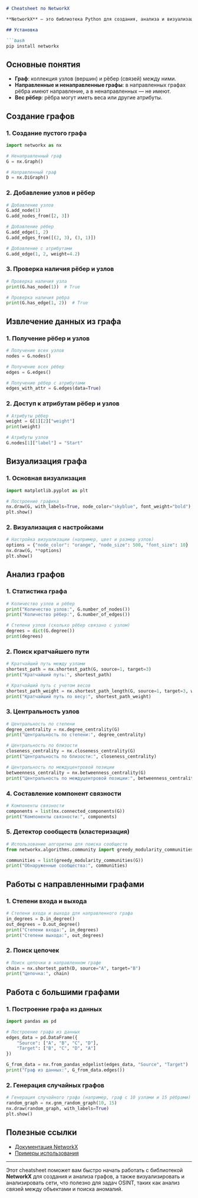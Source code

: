 ```markdown
# Cheatsheet по NetworkX

**NetworkX** — это библиотека Python для создания, анализа и визуализации графов и сетей. Она предоставляет множество инструментов для работы с графами, включая их создание, модификацию, анализ и визуализацию.

## Установка

```bash
pip install networkx
```

## Основные понятия

- **Граф**: коллекция узлов (вершин) и рёбер (связей) между ними.
- **Направленные и ненаправленные графы**: в направленных графах рёбра имеют направление, а в ненаправленных — не имеют.
- **Вес рёбер**: рёбра могут иметь веса или другие атрибуты.

## Создание графов

### 1. Создание пустого графа

```python
import networkx as nx

# Ненаправленный граф
G = nx.Graph()

# Направленный граф
D = nx.DiGraph()
```

### 2. Добавление узлов и рёбер

```python
# Добавление узлов
G.add_node(1)
G.add_nodes_from([2, 3])

# Добавление рёбер
G.add_edge(1, 2)
G.add_edges_from([(2, 3), (3, 1)])

# Добавление с атрибутами
G.add_edge(1, 2, weight=4.2)
```

### 3. Проверка наличия рёбер и узлов

```python
# Проверка наличия узла
print(G.has_node(1))  # True

# Проверка наличия ребра
print(G.has_edge(1, 2))  # True
```

## Извлечение данных из графа

### 1. Получение рёбер и узлов

```python
# Получение всех узлов
nodes = G.nodes()

# Получение всех рёбер
edges = G.edges()

# Получение рёбер с атрибутами
edges_with_attr = G.edges(data=True)
```

### 2. Доступ к атрибутам рёбер и узлов

```python
# Атрибуты рёбер
weight = G[1][2]["weight"]
print(weight)

# Атрибуты узлов
G.nodes[1]["label"] = "Start"
```

## Визуализация графа

### 1. Основная визуализация

```python
import matplotlib.pyplot as plt

# Построение графика
nx.draw(G, with_labels=True, node_color="skyblue", font_weight="bold")
plt.show()
```

### 2. Визуализация с настройками

```python
# Настройка визуализации (например, цвет и размер узлов)
options = {"node_color": "orange", "node_size": 500, "font_size": 10}
nx.draw(G, **options)
plt.show()
```

## Анализ графов

### 1. Статистика графа

```python
# Количество узлов и рёбер
print("Количество узлов:", G.number_of_nodes())
print("Количество рёбер:", G.number_of_edges())

# Степени узлов (сколько рёбер связано с узлом)
degrees = dict(G.degree())
print(degrees)
```

### 2. Поиск кратчайшего пути

```python
# Кратчайший путь между узлами
shortest_path = nx.shortest_path(G, source=1, target=3)
print("Кратчайший путь:", shortest_path)

# Кратчайший путь с учетом весов
shortest_path_weight = nx.shortest_path_length(G, source=1, target=3, weight="weight")
print("Кратчайший путь по весу:", shortest_path_weight)
```

### 3. Центральность узлов

```python
# Центральность по степени
degree_centrality = nx.degree_centrality(G)
print("Центральность по степени:", degree_centrality)

# Центральность по близости
closeness_centrality = nx.closeness_centrality(G)
print("Центральность по близости:", closeness_centrality)

# Центральность по междуцентровой позиции
betweenness_centrality = nx.betweenness_centrality(G)
print("Центральность по междуцентровой позиции:", betweenness_centrality)
```

### 4. Составление компонент связности

```python
# Компоненты связности
components = list(nx.connected_components(G))
print("Компоненты связности:", components)
```

### 5. Детектор сообществ (кластеризация)

```python
# Использование алгоритма для поиска сообществ
from networkx.algorithms.community import greedy_modularity_communities

communities = list(greedy_modularity_communities(G))
print("Обнаруженные сообщества:", communities)
```

## Работы с направленными графами

### 1. Степени входа и выхода

```python
# Степени входа и выхода для направленного графа
in_degrees = D.in_degree()
out_degrees = D.out_degree()
print("Степени входа:", in_degrees)
print("Степени выхода:", out_degrees)
```

### 2. Поиск цепочек

```python
# Поиск цепочки в направленном графе
chain = nx.shortest_path(D, source="A", target="B")
print("Цепочка:", chain)
```

## Работа с большими графами

### 1. Построение графа из данных

```python
import pandas as pd

# Построение графа из данных
edges_data = pd.DataFrame({
    "Source": ["A", "B", "C", "D"],
    "Target": ["B", "C", "D", "A"]
})

G_from_data = nx.from_pandas_edgelist(edges_data, "Source", "Target")
print("Граф из данных:", G_from_data.edges())
```

### 2. Генерация случайных графов

```python
# Генерация случайного графа (например, граф с 10 узлами и 15 рёбрами)
random_graph = nx.gnm_random_graph(10, 15)
nx.draw(random_graph, with_labels=True)
plt.show()
```

## Полезные ссылки

- [Документация NetworkX](https://networkx.github.io/documentation/stable/)
- [Примеры использования](https://networkx.github.io/documentation/stable/auto_examples/index.html)

---

Этот cheatsheet поможет вам быстро начать работать с библиотекой **NetworkX** для создания и анализа графов, а также визуализировать и анализировать сети, что полезно для задач OSINT, таких как анализ связей между объектами и поиска аномалий.
```